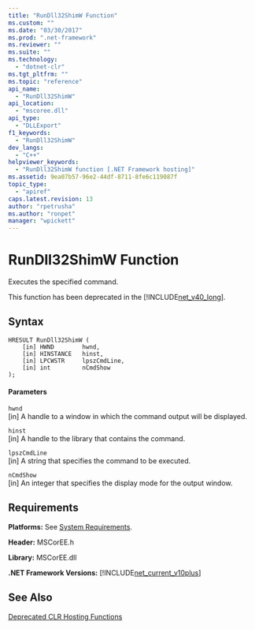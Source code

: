 ```yaml
---
title: "RunDll32ShimW Function"
ms.custom: ""
ms.date: "03/30/2017"
ms.prod: ".net-framework"
ms.reviewer: ""
ms.suite: ""
ms.technology: 
  - "dotnet-clr"
ms.tgt_pltfrm: ""
ms.topic: "reference"
api_name: 
  - "RunDll32ShimW"
api_location: 
  - "mscoree.dll"
api_type: 
  - "DLLExport"
f1_keywords: 
  - "RunDll32ShimW"
dev_langs: 
  - "C++"
helpviewer_keywords: 
  - "RunDll32ShimW function [.NET Framework hosting]"
ms.assetid: 9ea07b57-96e2-44df-8711-8fe6c119087f
topic_type: 
  - "apiref"
caps.latest.revision: 13
author: "rpetrusha"
ms.author: "ronpet"
manager: "wpickett"
---
```

# RunDll32ShimW Function
Executes the specified command.  
  
 This function has been deprecated in the [!INCLUDE[net_v40_long](../../../../includes/net-v40-long-md.md)].  
  
## Syntax  
  
```  
HRESULT RunDll32ShimW (  
    [in] HWND        hwnd,  
    [in] HINSTANCE   hinst,  
    [in] LPCWSTR     lpszCmdLine,  
    [in] int         nCmdShow  
);  
```  
  
#### Parameters  
 `hwnd`  
 [in] A handle to a window in which the command output will be displayed.  
  
 `hinst`  
 [in] A handle to the library that contains the command.  
  
 `lpszCmdLine`  
 [in] A string that specifies the command to be executed.  
  
 `nCmdShow`  
 [in] An integer that specifies the display mode for the output window.  
  
## Requirements  
 **Platforms:** See [System Requirements](../../../../docs/framework/get-started/system-requirements.md).  
  
 **Header:** MSCorEE.h  
  
 **Library:** MSCorEE.dll  
  
 **.NET Framework Versions:** [!INCLUDE[net_current_v10plus](../../../../includes/net-current-v10plus-md.md)]  
  
## See Also  
 [Deprecated CLR Hosting Functions](../../../../docs/framework/unmanaged-api/hosting/deprecated-clr-hosting-functions.md)
